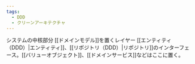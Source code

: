 ```yaml
---
tags:
  - DDD
  - クリーンアーキテクチャ
---
```

システムの中核部分
[[ドメインモデル]]を置くレイヤー
[[エンティティ（DDD）|エンティティ]]、[[リポジトリ（DDD）|リポジトリ]]のインターフェース。[[バリューオブジェクト]]、[[ドメインサービス]]などはここに置く。
